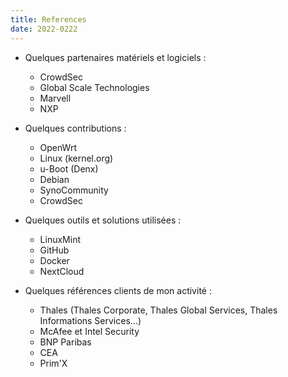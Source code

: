 ```yaml
---
title: References
date: 2022-0222
---
```


- Quelques partenaires matériels et logiciels :
  - CrowdSec
  - Global Scale Technologies
  - Marvell
  - NXP

- Quelques contributions :
  - OpenWrt
  - Linux (kernel.org)
  - u-Boot (Denx)
  - Debian
  - SynoCommunity
  - CrowdSec

- Quelques outils et solutions utilisées :
  - LinuxMint
  - GitHub
  - Docker
  - NextCloud

- Quelques références clients de mon activité :
  - Thales (Thales Corporate, Thales Global Services, Thales Informations Services...) 
  - McAfee et Intel Security
  - BNP Paribas
  - CEA
  - Prim'X